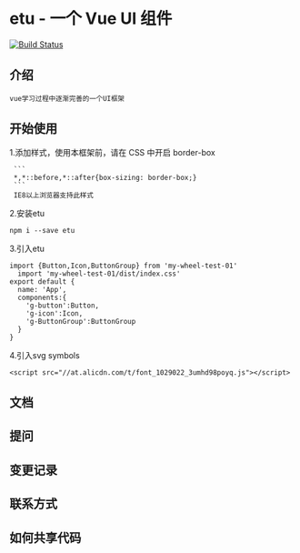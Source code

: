 # etu  - 一个 Vue UI 组件

[![Build Status](https://www.travis-ci.org/jumodada/My-Vue-Wheel.svg?branch=master)](https://www.travis-ci.org/jumodada/My-Vue-Wheel)

## 介绍
    vue学习过程中逐渐完善的一个UI框架
## 开始使用
   
   1.添加样式，使用本框架前，请在 CSS 中开启 border-box
     
     ```
     *,*::before,*::after{box-sizing: border-box;}
     ```
     IE8以上浏览器支持此样式
     
   2.安装etu
   ```
   npm i --save etu
   ```     
   
   3.引入etu
   ```
   import {Button,Icon,ButtonGroup} from 'my-wheel-test-01'
     import 'my-wheel-test-01/dist/index.css'
   export default {
     name: 'App',
     components:{
       'g-button':Button,
       'g-icon':Icon,
       'g-ButtonGroup':ButtonGroup
     }
   }
   ```
   4.引入svg symbols
   ```
   <script src="//at.alicdn.com/t/font_1029022_3umhd98poyq.js"></script>
   ```
     


## 文档

## 提问

## 变更记录

## 联系方式

## 如何共享代码



